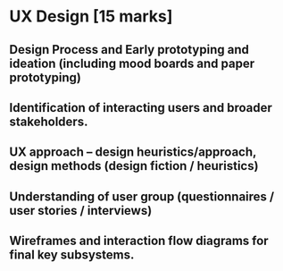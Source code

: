 # UX Design [15 marks]

## Design Process and Early prototyping and ideation (including mood boards and paper prototyping)

## Identification of interacting users and broader stakeholders.

## UX approach – design heuristics/approach, design methods (design fiction / heuristics)

## Understanding of user group (questionnaires / user stories / interviews)

## Wireframes and interaction flow diagrams for final key subsystems.
